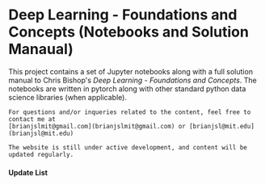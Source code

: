 # Deep Learning - Foundations and Concepts (Notebooks and Solution Manaual)

This project contains a set of Jupyter notebooks along with a full solution manual to Chris Bishop's
*Deep Learning - Foundations and Concepts*. The notebooks are written in pytorch along with other standard 
python data science libraries (when applicable). 

```{tip} 
For questions and/or inqueries related to the content, feel free to contact me at 
[brianjslmit@gmail.com](brianjslmit@gmail.com) or [brianjsl@mit.edu](brianjsl@mit.edu)
```

```{warning} 
The website is still under active development, and content will be updated regularly. 
```

#### Update List
